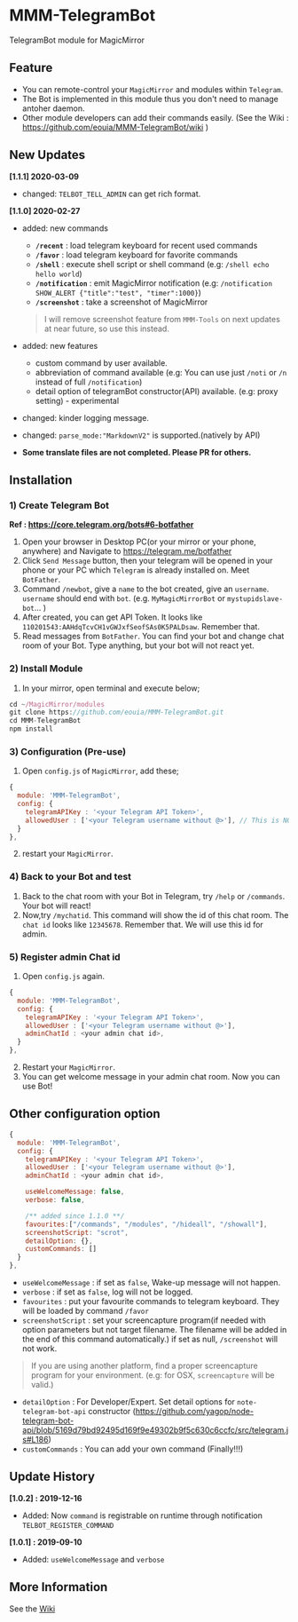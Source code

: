 # MMM-TelegramBot
TelegramBot module for MagicMirror

## Feature
- You can remote-control your `MagicMirror` and modules within `Telegram`.
- The Bot is implemented in this module thus you don't need to manage antoher daemon.
- Other module developers can add their commands easily. (See the Wiki : https://github.com/eouia/MMM-TelegramBot/wiki )

## New Updates
**[1.1.1] 2020-03-09**
- changed: `TELBOT_TELL_ADMIN` can get rich format.

**[1.1.0] 2020-02-27**
- added: new commands
  - **`/recent`** : load telegram keyboard for recent used commands
  - **`/favor`** : load telegram keyboard for favorite commands
  - **`/shell`** : execute shell script or shell command (e.g: `/shell echo hello world`)
  - **`/notification`** : emit MagicMirror notification (e.g: `/notification SHOW_ALERT {"title":"test", "timer":1000}`)
  - **`/screenshot`** : take a screenshot of MagicMirror
  > I will remove screenshot feature from `MMM-Tools` on next updates at near future, so use this instead.

- added: new features
  - custom command by user available.
  - abbreviation of command available (e.g: You can use just `/noti` or `/n` instead of full `/notification`)
  - detail option of telegramBot constructor(API) available. (e.g: proxy setting) - experimental

- changed: kinder logging message.
- changed: `parse_mode:"MarkdownV2"` is supported.(natively by API)
- **Some translate files are not completed. Please PR for others.**

## Installation
### 1) Create Telegram Bot
**Ref : https://core.telegram.org/bots#6-botfather**
1. Open your browser in Desktop PC(or your mirror or your phone, anywhere) and Navigate to https://telegram.me/botfather
2. Click `Send Message` button, then your telegram will be opened in your phone or your PC which `Telegram` is already installed on. Meet `BotFather`.
3. Command `/newbot`, give a `name` to the bot created, give an `username`. `username` should end with `bot`. (e.g. `MyMagicMirrorBot` or `mystupidslave-bot`... )
4. After created, you can get API Token. It looks like `110201543:AAHdqTcvCH1vGWJxfSeofSAs0K5PALDsaw`. Remember that.
5. Read messages from `BotFather`. You can find your bot and change chat room of your Bot. Type anything, but your bot will not react yet.

### 2) Install Module
1. In your mirror, open terminal and execute below;
```js
cd ~/MagicMirror/modules
git clone https://github.com/eouia/MMM-TelegramBot.git
cd MMM-TelegramBot
npm install
```

### 3) Configuration (Pre-use)
1. Open `config.js` of `MagicMirror`, add these;
```js
{
  module: 'MMM-TelegramBot',
  config: {
    telegramAPIKey : '<your Telegram API Token>',
    allowedUser : ['<your Telegram username without @>'], // This is NOT the username of bot.
  }
},

```
2. restart your `MagicMirror`.

### 4) Back to your Bot and test
1. Back to the chat room with your Bot in Telegram, try `/help` or `/commands`. Your bot will react!
2. Now,try `/mychatid`. This command will show the id of this chat room. The `chat id` looks like `12345678`. Remember that. We will use this id for admin.

### 5) Register admin Chat id
1. Open `config.js` again.
```js
{
  module: 'MMM-TelegramBot',
  config: {
    telegramAPIKey : '<your Telegram API Token>',
    allowedUser : ['<your Telegram username without @>'],
    adminChatId : <your admin chat id>,
  }
},

```
2. Restart your `MagicMirror`.
3. You can get welcome message in your admin chat room. Now you can use Bot!


## Other configuration option
```js
{
  module: 'MMM-TelegramBot',
  config: {
    telegramAPIKey : '<your Telegram API Token>',
    allowedUser : ['<your Telegram username without @>'],
    adminChatId : <your admin chat id>,

    useWelcomeMessage: false,
    verbose: false,

    /** added since 1.1.0 **/
    favourites:["/commands", "/modules", "/hideall", "/showall"],
    screenshotScript: "scrot",
    detailOption: {},
    customCommands: []
  }
},
```
- `useWelcomeMessage` : if set as `false`, Wake-up message will not happen.
- `verbose` : if set as `false`, log will not be logged.
- `favourites` : put your favourite commands to telegram keyboard. They will be loaded by command `/favor`
- `screenshotScript` : set your screencapture program(if needed with option parameters but not target filename. The filename will be added in the end of this command automatically.) if set as null, `/screenshot` will not work.
> If you are using another platform, find a proper screencapture program for your environment. (e.g: for OSX, `screencapture` will be valid.)

- `detailOption` : For Developer/Expert. Set detail options for `note-telegram-bot-api` constructor (https://github.com/yagop/node-telegram-bot-api/blob/5169d79bd92495d169f9e49302b9f5c630c6ccfc/src/telegram.js#L186)
- `customCommands` : You can add your own command (Finally!!!)

## Update History
**[1.0.2] : 2019-12-16**
- Added: Now `command` is registrable on runtime through notification `TELBOT_REGISTER_COMMAND`

**[1.0.1] : 2019-09-10**
- Added: `useWelcomeMessage` and `verbose`

## More Information
See the [Wiki](https://github.com/eouia/MMM-TelegramBot/wiki)
